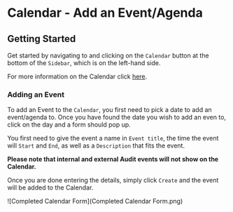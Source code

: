 # Calendar - Add an Event/Agenda

## Getting Started

Get started by navigating to and clicking on the `Calendar` button at the bottom of the `Sidebar`, which is on the left-hand side.

For more information on the Calendar click [here][Calendar].

### Adding an Event

To add an Event to the `Calendar`, you first need to pick a date to add an event/agenda to. Once you have found the date you wish to add an even to, click on the day and a form should pop up.

You first need to give the event a name in `Event title`, the time the event will `Start` and `End`, as well as a `Description` that fits the event.

**Please note that internal and external Audit events will not show on the Calendar.**

Once you are done entering the details, simply click `Create` and the event will be added to the Calendar.

![Completed Calendar Form](Completed Calendar Form.png)

[Calendar]: /link/to/Actions "Link to Actions.md/##Calendar"
[Modifying Calendar]: /link/to/Actions "Link to Actions.md/####Modifying-a-Calendar-Event"